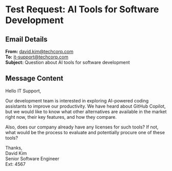 # Test Request: AI Tools for Software Development

## Email Details
**From:** david.kim@techcorp.com  
**To:** it-support@techcorp.com  
**Subject:** Question about AI tools for software development

## Message Content
Hello IT Support,

Our development team is interested in exploring AI-powered coding assistants to improve our productivity. We have heard about GitHub Copilot, but we would like to know what other alternatives are available in the market right now, their key features, and how they compare.

Also, does our company already have any licenses for such tools? If not, what would be the process to evaluate and potentially procure one of these tools?

Thanks,  
David Kim  
Senior Software Engineer  
Ext: 4567 